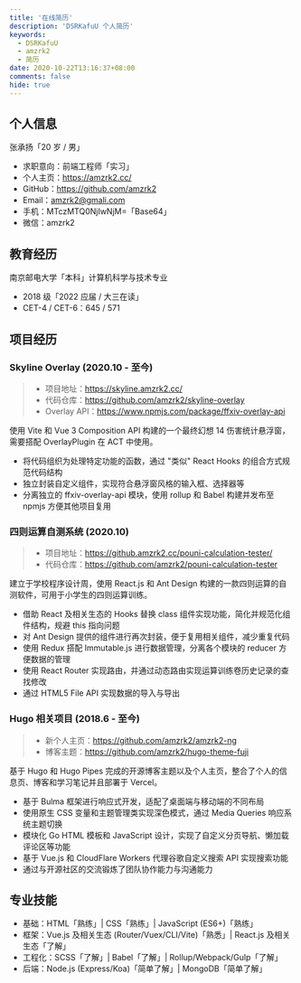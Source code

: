 ```yaml
---
title: '在线简历'
description: 'DSRKafuU 个人简历'
keywords:
  - DSRKafuU
  - amzrk2
  - 简历
date: 2020-10-22T13:16:37+08:00
comments: false
hide: true
---
```


## 个人信息

张承扬「20 岁 / 男」

- 求职意向：前端工程师「实习」
- 个人主页：<https://amzrk2.cc/>
- GitHub：<https://github.com/amzrk2>
- Email：[amzrk2@gmali.com](mailto:amzrk2@gmali.com)
- 手机：MTczMTQ0NjIwNjM=「Base64」
- 微信：amzrk2

## 教育经历

南京邮电大学「本科」计算机科学与技术专业

- 2018 级「2022 应届 / 大三在读」
- CET-4 / CET-6：645 / 571

## 项目经历

### Skyline Overlay (2020.10 - 至今)

> - 项目地址：<https://skyline.amzrk2.cc/>
> - 代码仓库：<https://github.com/amzrk2/skyline-overlay>
> - Overlay API：<https://www.npmjs.com/package/ffxiv-overlay-api>

使用 Vite 和 Vue 3 Composition API 构建的一个最终幻想 14 伤害统计悬浮窗，需要搭配 OverlayPlugin 在 ACT 中使用。

- 将代码组织为处理特定功能的函数，通过 "类似" React Hooks 的组合方式规范代码结构
- 独立封装自定义组件，实现符合悬浮窗风格的输入框、选择器等
- 分离独立的 ffxiv-overlay-api 模块，使用 rollup 和 Babel 构建并发布至 npmjs 方便其他项目复用

### 四则运算自测系统 (2020.10)

> - 项目地址：<https://github.amzrk2.cc/pouni-calculation-tester/>
> - 代码仓库：<https://github.com/amzrk2/pouni-calculation-tester>

建立于学校程序设计周，使用 React.js 和 Ant Design 构建的一款四则运算的自测软件，可用于小学生的四则运算训练。

- 借助 React 及相关生态的 Hooks 替换 class 组件实现功能，简化并规范化组件结构，规避 this 指向问题
- 对 Ant Design 提供的组件进行再次封装，便于复用相关组件，减少重复代码
- 使用 Redux 搭配 Immutable.js 进行数据管理，分离各个模块的 reducer 方便数据的管理
- 使用 React Router 实现路由，并通过动态路由实现运算训练卷历史记录的查找修改
- 通过 HTML5 File API 实现数据的导入与导出

### Hugo 相关项目 (2018.6 - 至今)

> - 新个人主页：<https://github.com/amzrk2/amzrk2-ng>
> - 博客主题：<https://github.com/amzrk2/hugo-theme-fuji>

基于 Hugo 和 Hugo Pipes 完成的开源博客主题以及个人主页，整合了个人的信息页、博客和学习笔记并且部署于 Vercel。

- 基于 Bulma 框架进行响应式开发，适配了桌面端与移动端的不同布局
- 使用原生 CSS 变量和主题管理类实现深色模式，通过 Media Queries 响应系统主题切换
- 模块化 Go HTML 模板和 JavaScript 设计，实现了自定义分页导航、懒加载评论区等功能
- 基于 Vue.js 和 CloudFlare Workers 代理谷歌自定义搜索 API 实现搜索功能
- 通过与开源社区的交流锻炼了团队协作能力与沟通能力

## 专业技能

- 基础：HTML「熟练」\| CSS「熟练」\| JavaScript (ES6+)「熟练」
- 框架：Vue.js 及相关生态 (Router/Vuex/CLI/Vite)「熟悉」\| React.js 及相关生态「了解」
- 工程化：SCSS「了解」\| Babel「了解」\| Rollup/Webpack/Gulp「了解」
- 后端：Node.js (Express/Koa)「简单了解」\| MongoDB「简单了解」
